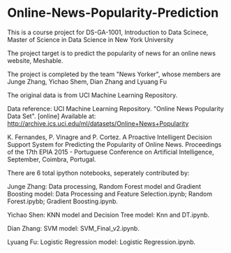 # Online-News-Popularity-Prediction
This is a course project for DS-GA-1001, Introduction to Data Scinece, Master of Science in Data Science in New York University

The project target is to predict the popularity of news for an online news website, Meshable. 

The project is completed by the team "News Yorker", whose members are Junge Zhang, Yichao Shem, Dian Zhang and Lyuang Fu

The original data is from UCI Machine Learning Repository.

Data reference:
UCI Machine Learning Repository. "Online News Popularity Data Set". [online] Available at: http://archive.ics.uci.edu/ml/datasets/Online+News+Popularity

K. Fernandes, P. Vinagre and P. Cortez. A Proactive Intelligent Decision Support System for Predicting the Popularity of Online News. Proceedings of the 17th EPIA 2015 - Portuguese Conference on Artificial Intelligence, September, Coimbra, Portugal.

There are 6 total ipython notebooks, seperately contributed by:

Junge Zhang: Data processing, Random Forest model and Gradient Boosting model: Data Processing and Feature Selection.ipynb; Random Forest.ipybb; Gradient Boosting.ipynb.

Yichao Shen: KNN model and Decision Tree model: Knn and DT.ipynb.

Dian Zhang: SVM model: SVM_Final_v2.ipynb.

Lyuang Fu: Logistic Regression model: Logistic Regression.ipynb.
